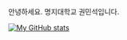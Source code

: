 안녕하세요.
명지대학교
권민석입니다.

[![My GitHub stats](https://github-readme-stats.vercel.app/api?username=noparamin)](https://github.com/noparamin/github-readme-stats)